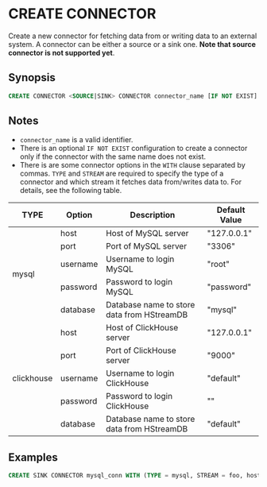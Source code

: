 CREATE CONNECTOR
================

Create a new connector for fetching data from or writing data to an external system. A connector can be either a source or a sink one. **Note that source connector is not supported yet**.


## Synopsis

```sql
CREATE CONNECTOR <SOURCE|SINK> CONNECTOR connector_name [IF NOT EXIST] WITH (connector_option [, ...]);
```

## Notes

- `connector_name` is a valid identifier.
- There is an optional `IF NOT EXIST` configuration to create a connector only if the connector with the same name does not exist.
- There is are some connector options in the `WITH` clause separated by commas. `TYPE` and `STREAM` are required to specify the type of a connector and which stream it fetches data from/writes data to. For details, see the following table.

<table>
    <thead>
        <tr>
            <th>TYPE</th>
            <th>Option</th>
            <th>Description</th>
            <th>Default Value</th>
        </tr>
    </thead>
    <tbody>
        <tr>
            <td rowspan=5>mysql</td>
            <td>host</td>
            <td>Host of MySQL server</td>
            <td>"127.0.0.1"</td>
        </tr>
        <tr>
            <td>port</td>
            <td>Port of MySQL server</td>
            <td>"3306"</td>
        </tr>
        <tr>
            <td>username</td>
            <td>Username to login MySQL </td>
            <td>"root"</td>
        </tr>
        <tr>
            <td>password</td>
            <td>Password to login MySQL</td>
            <td>"password"</td>
        </tr>
        <tr>
            <td>database</td>
            <td>Database name to store data from HStreamDB</td>
            <td>"mysql"</td>
        </tr>
        <tr>
            <td rowspan=5>clickhouse</td>
            <td>host</td>
            <td>Host of ClickHouse server</td>
            <td>"127.0.0.1"</td>
        </tr>
        <tr>
            <td>port</td>
            <td>Port of ClickHouse server</td>
            <td>"9000"</td>
        </tr>
        <tr>
            <td>username</td>
            <td>Username to login ClickHouse </td>
            <td>"default"</td>
        </tr>
        <tr>
            <td>password</td>
            <td>Password to login ClickHouse</td>
            <td>""</td>
        </tr>
        <tr>
            <td>database</td>
            <td>Database name to store data from HStreamDB</td>
            <td>"default"</td>
        </tr>
    </tbody>
</table>

## Examples

```sql
CREATE SINK CONNECTOR mysql_conn WITH (TYPE = mysql, STREAM = foo, host = "127.0.0.1");
```
